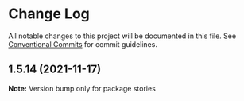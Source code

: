 # Change Log

All notable changes to this project will be documented in this file.
See [Conventional Commits](https://conventionalcommits.org) for commit guidelines.

## 1.5.14 (2021-11-17)

**Note:** Version bump only for package stories
